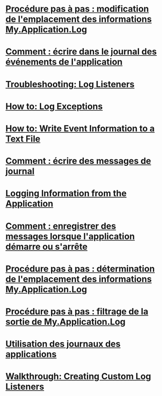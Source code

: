 # [Procédure pas à pas : modification de l'emplacement des informations My.Application.Log](walkthrough-changing-where-my-application-log-writes-information.md)
# [Comment : écrire dans le journal des événements de l'application](how-to-write-to-an-application-event-log.md)
# [Troubleshooting: Log Listeners](troubleshooting-log-listeners.md)
# [How to: Log Exceptions](how-to-log-exceptions.md)
# [How to: Write Event Information to a Text File](how-to-write-event-information-to-a-text-file.md)
# [Comment : écrire des messages de journal](how-to-write-log-messages.md)
# [Logging Information from the Application](logging-information-from-the-application.md)
# [Comment : enregistrer des messages lorsque l'application démarre ou s'arrête](how-to-log-messages-when-the-application-starts-or-shuts-down.md)
# [Procédure pas à pas : détermination de l'emplacement des informations My.Application.Log](walkthrough-determining-where-my-application-log-writes-information.md)
# [Procédure pas à pas : filtrage de la sortie de My.Application.Log](walkthrough-filtering-my-application-log-output.md)
# [Utilisation des journaux des applications](working-with-application-logs.md)
# [Walkthrough: Creating Custom Log Listeners](walkthrough-creating-custom-log-listeners.md)
